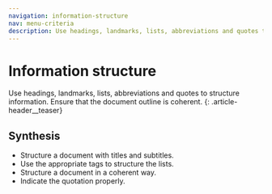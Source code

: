 ```yaml
---
navigation: information-structure
nav: menu-criteria
description: Use headings, landmarks, lists, abbreviations and quotes to structure information. Ensure that the document outline is coherent.
---
```


# Information structure

Use headings, landmarks, lists, abbreviations and quotes to structure information. Ensure that the document outline is coherent.
{: .article-header__teaser}

## Synthesis
* Structure a document with titles and subtitles.
* Use the appropriate tags to structure the lists.
* Structure a document in a coherent way.
* Indicate the quotation properly.
